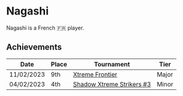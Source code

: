 # Nagashi

Nagashi is a French :fr: player.

## Achievements

|Date|Place|Tournament|Tier|
|-|-|-|-|
| 11/02/2023 | 9th | [Xtreme Frontier](../../tournaments/sf/xf.md) | Major |
| 04/02/2023 | 4th | [Shadow Xtreme Strikers #3](../../tournaments/shadow/shadow3.md) | Minor |